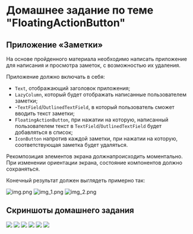 # Домашнее задание по теме "FloatingActionButton"

## Приложение «Заметки» 
На основе пройденного материала необходимо написать приложение для написания и просмотра заметок, с возможностью их удаления.

Приложение должно включать в себя:

- `Text`, отображающий заголовок приложения;
- `LazyColumn`, который будет отображать написанные пользователем заметки; 
- -`TextField`/`OutlinedTextField`, в который пользователь сможет вводить текст заметки;
- `FloatingActionButton`, при нажатии на которую, написанный пользователем текст в `TextField`/`OutlinedTextField` будет добавляться в список;
- `IconButton` напротив каждой заметки, при нажатии на которую, соответствующая заметка будет удаляться.

Рекомпозиция элементов экрана должнапроисходить моментально. При изменении ориентации экрана, состояние компонентов должно сохраняться. 

Конечный результат должен выглядеть примерно так:

![img.png](md/img.png)
![img_1.png](md/img_1.png)
![img_2.png](md/img_2.png)

## Скриншоты домашнего задания

![](md/1.png)
![](md/2.png)
![](md/3.png)
![](md/4.png)
![](md/5.png)
![](md/6.png)


